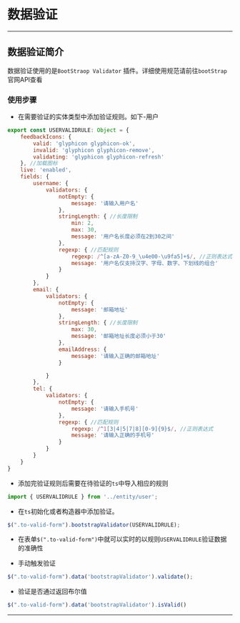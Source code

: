 # 数据验证

---

## 数据验证简介

数据验证使用的是`BootStraop Validator` 插件。详细使用规范请前往`bootStrap`官网API查看

### 使用步骤

* 在需要验证的实体类型中添加验证规则。如下-用户

```js
export const USERVALIDRULE: Object = {
    feedbackIcons: {
        valid: 'glyphicon glyphicon-ok',
        invalid: 'glyphicon glyphicon-remove',
        validating: 'glyphicon glyphicon-refresh'
    }, //加载图标
    live: 'enabled',
    fields: {
        username: {
            validators: {
                notEmpty: {
                    message: '请输入用户名'
                },
                stringLength: { //长度限制
                    min: 2,
                    max: 30,
                    message: '用户名长度必须在2到30之间'
                },
                regexp: { //匹配规则
                    regexp: /^[a-zA-Z0-9_\u4e00-\u9fa5]+$/, //正则表达式
                    message: '用户名仅支持汉字、字母、数字、下划线的组合'
                }
            }
        },
        email: {
            validators: {
                notEmpty: {
                    message: '邮箱地址'
                },
                stringLength: { //长度限制
                    max: 30,
                    message: '邮箱地址长度必须小于30'
                },
                emailAddress: {
                    message: '请输入正确的邮箱地址'
                }

            }
        },
        tel: {
            validators: {
                notEmpty: {
                    message: '请输入手机号'
                },
                regexp: { //匹配规则
                    regexp: /^1[3|4|5|7|8][0-9]{9}$/, //正则表达式
                    message: '请输入正确的手机号'
                }
            }
        }
    }
}
```

* 添加完验证规则后需要在待验证的`ts`中导入相应的规则

```js
import { USERVALIDRULE } from '../entity/user';
```

* 在`ts`初始化或者构造器中添加验证。

```js
$(".to-valid-form").bootstrapValidator(USERVALIDRULE);
```

* 在表单`$(".to-valid-form")`中就可以实时的以规则`USERVALIDRULE`验证数据的准确性

* 手动触发验证

```js
$(".to-valid-form").data('bootstrapValidator').validate();
```

* 验证是否通过返回布尔值

```js
$(".to-valid-form").data('bootstrapValidator').isValid()
```

---




